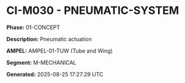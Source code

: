 # CI-M030 - PNEUMATIC-SYSTEM

**Phase:** 01-CONCEPT

**Description:** Pneumatic actuation

**AMPEL:** AMPEL-01-TUW (Tube and Wing)

**Segment:** M-MECHANICAL

**Generated:** 2025-08-25 17:27:29 UTC
